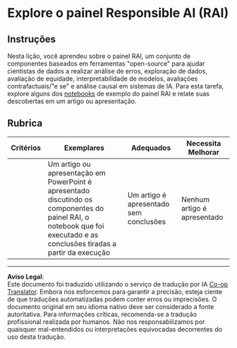 <!--
CO_OP_TRANSLATOR_METADATA:
{
  "original_hash": "91c6a180ef08e20cc15acfd2d6d6e164",
  "translation_date": "2025-08-29T21:18:53+00:00",
  "source_file": "9-Real-World/2-Debugging-ML-Models/assignment.md",
  "language_code": "br"
}
-->
# Explore o painel Responsible AI (RAI)

## Instruções

Nesta lição, você aprendeu sobre o painel RAI, um conjunto de componentes baseados em ferramentas "open-source" para ajudar cientistas de dados a realizar análise de erros, exploração de dados, avaliação de equidade, interpretabilidade de modelos, avaliações contrafactuais/"e se" e análise causal em sistemas de IA. Para esta tarefa, explore alguns dos [notebooks](https://github.com/Azure/RAI-vNext-Preview/tree/main/examples/notebooks) de exemplo do painel RAI e relate suas descobertas em um artigo ou apresentação.

## Rubrica

| Critérios | Exemplares | Adequados | Necessita Melhorar |
| --------- | ---------- | --------- | ------------------ |
|           | Um artigo ou apresentação em PowerPoint é apresentado discutindo os componentes do painel RAI, o notebook que foi executado e as conclusões tiradas a partir da execução | Um artigo é apresentado sem conclusões | Nenhum artigo é apresentado |

---

**Aviso Legal**:  
Este documento foi traduzido utilizando o serviço de tradução por IA [Co-op Translator](https://github.com/Azure/co-op-translator). Embora nos esforcemos para garantir a precisão, esteja ciente de que traduções automatizadas podem conter erros ou imprecisões. O documento original em seu idioma nativo deve ser considerado a fonte autoritativa. Para informações críticas, recomenda-se a tradução profissional realizada por humanos. Não nos responsabilizamos por quaisquer mal-entendidos ou interpretações equivocadas decorrentes do uso desta tradução.